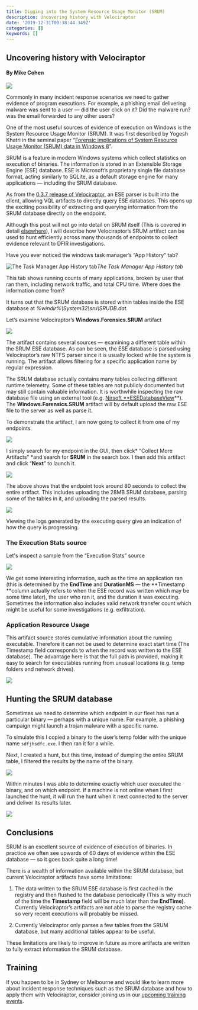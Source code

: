 ```yaml
---
title: Digging into the System Resource Usage Monitor (SRUM)
description: Uncovering history with Velociraptor
date: '2019-12-31T00:38:44.349Z'
categories: []
keywords: []
---
```


## Uncovering history with Velociraptor

#### By Mike Cohen

![](../../img/0_yFgW11ar3mogfljd.jpg)

Commonly in many incident response scenarios we need to gather evidence of program executions. For example, a phishing email delivering malware was sent to a user — did the user click on it? Did the malware run? was the email forwarded to any other users?

One of the most useful sources of evidence of execution on Windows is the System Resource Usage Monitor (SRUM). It was first described by Yogesh Khatri in the seminal paper “[Forensic implications of System Resource Usage Monitor (SRUM) data in Windows 8](https://www.sciencedirect.com/science/article/pii/S1742287615000031)”.

SRUM is a feature in modern Windows systems which collect statistics on execution of binaries. The information is stored in an Extensible Storage Engine (ESE) database. ESE is Microsoft’s proprietary single file database format, acting similarly to SQLite, as a default storage engine for many applications — including the SRUM database.

As from the [0.3.7 release of Velociraptor](https://github.com/Velocidex/velociraptor/releases/tag/v0.3.7), an ESE parser is built into the client, allowing VQL artifacts to directly query ESE databases. This opens up the exciting possibility of extracting and querying information from the SRUM database directly on the endpoint.

Although this post will not go into detail on SRUM itself (This is covered in detail [elsewhere](https://www.sans.org/cyber-security-summit/archives/file/summit-archive-1492184583.pdf)), I will describe how Velociraptor’s SRUM artifact can be used to hunt efficiently across many thousands of endpoints to collect evidence relevant to DFIR investigations.

Have you ever noticed the windows task manager’s “App History” tab?

![The Task Manager App History tab](../../img/1_1t_puy5xiAPvR4XUosSQtg.png)*The Task Manager App History tab*

This tab shows running counts of many applications, broken by user that ran them, including network traffic, and total CPU time. Where does the information come from?

It turns out that the SRUM database is stored within tables inside the ESE database at *%windir%\System32\sru\SRUDB.dat.*

Let’s examine Velociraptor’s **Windows.Forensics.SRUM** artifact

![](../../img/1_Ajiq0F2RaIoqhj8PnuoCvA.png)

The artifact contains several sources — examining a different table within the SRUM ESE database. As can be seen, the ESE database is parsed using Velociraptor’s raw NTFS parser since it is usually locked while the system is running. The artifact allows filtering for a specific application name by regular expression.

The SRUM database actually contains many tables collecting different runtime telemetry. Some of these tables are not publicly documented but may still contain valuable information. It is worthwhile inspecting the raw database file using an external tool (e.g. [Nirsoft **ESEDatabaseView](https://www.nirsoft.net/utils/ese_database_view.html)**). The **Windows.Forensics.SRUM** artifact will by default upload the raw ESE file to the server as well as parse it.

To demonstrate the artifact, I am now going to collect it from one of my endpoints.

![](../../img/1_tQOsldVH7wYGPV56wr0xBA.png)

I simply search for my endpoint in the GUI, then click* “Collect More Artifacts” *and search for **SRUM** in the search box. I then add this artifact and click “**Next**” to launch it.

![](../../img/1_WimaboQJfGvgXKNY6HeCEQ.png)

The above shows that the endpoint took around 80 seconds to collect the entire artifact. This includes uploading the 28MB SRUM database, parsing some of the tables in it, and uploading the parsed results.

![](../../img/1_fG5W7kOMtrmnB3mnGuWyeQ.png)

Viewing the logs generated by the executing query give an indication of how the query is progressing.

### The Execution Stats source

Let's inspect a sample from the “Execution Stats” source

![](../../img/1_3lM3jXI47Z1eDQVjoLSfYQ.png)

We get some interesting information, such as the time an application ran (this is determined by the **EndTime** and **DurationMS** — the **Timestamp **column actually refers to when the ESE record was written which may be some time later), the user who ran it, and the duration it was executing. Sometimes the information also includes valid network transfer count which might be useful for some investigations (e.g. exfiltration).

### Application Resource Usage

This artifact source stores cumulative information about the running executable. Therefore it can not be used to determine exact start time (The Timestamp field corresponds to when the record was written to the ESE database). The advantage here is that the full path is provided, making it easy to search for executables running from unusual locations (e.g. temp folders and network drives).

![](../../img/1_RLUyUIKBk5VHpHwIlOMAKQ.png)

## Hunting the SRUM database

Sometimes we need to determine which endpoint in our fleet has run a particular binary — perhaps with a unique name. For example, a phishing campaign might launch a trojan malware with a specific name.

To simulate this I copied a binary to the user’s temp folder with the unique name `sdfjhsdfc.exe`. I then ran it for a while.

Next, I created a hunt, but this time, instead of dumping the entire SRUM table, I filtered the results by the name of the binary.

![](../../img/1_KGdoKsM1v3RcqRhqREVueg.png)

Within minutes I was able to determine exactly which user executed the binary, and on which endpoint. If a machine is not online when I first launched the hunt, it will run the hunt when it next connected to the server and deliver its results later.

![](../../img/1_p7m7XfByE0RzuaeCB-GEfw.png)

## Conclusions

SRUM is an excellent source of evidence of execution of binaries. In practice we often see upwards of 60 days of evidence within the ESE database — so it goes back quite a long time!

There is a wealth of information available within the SRUM database, but current Velociraptor artifacts have some limitations:

1. The data written to the SRUM ESE database is first cached in the registry and then flushed to the database periodically (This is why much of the time the **Timestamp** field will be much later than the **EndTime)**. Currently Velociraptor’s artifacts are not able to parse the registry cache so very recent executions will probably be missed.

1. Currently Velociraptor only parses a few tables from the SRUM database, but many additional tables appear to be useful.

These limitations are likely to improve in future as more artifacts are written to fully extract information the SRUM database.

## Training

If you happen to be in Sydney or Melbourne and would like to learn more about incident response techniques such as the SRUM database and how to apply them with Velociraptor, consider joining us in our [upcoming training events](https://www.velocidex.com/training/).
